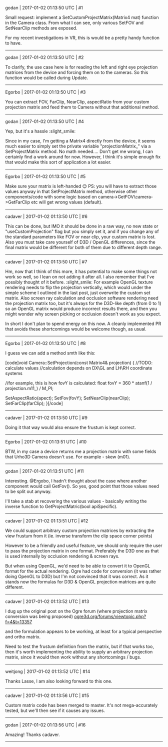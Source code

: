 godan | 2017-01-02 01:13:50 UTC | #1

Small request: implement a SetCustomProjectMatrix(Matrix4 mat) function in the Camera class. From what I can see, only various SetFOV and SetNearClip methods are exposed. 

For my recent investigations in VR, this is would be a pretty handy function to have.

-------------------------

godan | 2017-01-02 01:13:50 UTC | #2

To clarify, the use case here is for reading the left and right eye projection matrices from the device and forcing them on to the cameras. So this function would be called during Update.

-------------------------

Egorbo | 2017-01-02 01:13:50 UTC | #3

You can extract FOV, FarClip, NearClip, aspectRatio from your custom projection matrix and feed them to Camera without that additional method.

-------------------------

godan | 2017-01-02 01:13:50 UTC | #4

Yep, but it's a hassle :slight_smile:

Since in my case, I'm getting a Matrix4 directly from the device, it seems much easier to simply set the private variable "projectionMatrix_" via a SetProjectMatrix method. No math needed.... Don't get me wrong, I can certainly find a work around for now. However, I think it's simple enough fix that would make this sort of application a lot easier.

-------------------------

Egorbo | 2017-01-02 01:13:50 UTC | #5

Make sure your matrix is left-handed :wink:
PS: you will have to extract those values anyway in that SetProjectMatrix method, otherwise other components/code with some logic based on camera->GetFOV\camera->GetFarClip etc will get wrong values (default).

-------------------------

cadaver | 2017-01-02 01:13:50 UTC | #6

This can be done, but IMO it should be done in a raw way, no new state or "useCustomProjection" flag but you simply set it, and if you change any of the standard parameters like FOV or near clip, your custom matrix is lost. Also you must take care yourself of D3D / OpenGL differences, since the final matrix would be different for both of them due to different depth range.

-------------------------

cadaver | 2017-01-02 01:13:50 UTC | #7

Hm, now that I think of this more, it has potential to make some things not work so well, so I lean on not adding it after all. I also remember that I've possibly thought of it before. :slight_smile: For example OpenGL texture rendering needs to flip the projection vertically, which would under the simple scheme I outlined in the last post, just overwrite the custom set matrix. Also screen ray calculation and occlusion software rendering need the projection matrix too, but it's always for the D3D-like depth (from 0 to 1) so an OpenGL matrix would produce incorrect results there, and then you might wonder why screen picking or occlusion doesn't work as you expect.

In short I don't plan to spend energy on this now. A cleanly implemented PR that avoids these shortcomings would be welcome though, as usual.

-------------------------

Egorbo | 2017-01-02 01:13:50 UTC | #8

I guess we can add a method smth like this:

[code]void Camera::SetProjection(const Matrix4& projection)
{
  //TODO: calculate values
  //calculation depends on DX\GL and LH\RH coordinate systems

  //for example, this is how fovY is calculated:
  float fovY = 360 * atanf(1 / projection.m11_) / M_PI;

  SetAspectRatio(apect);
  SetFov(fovY);
  SetNearClip(nearClip);
  SetFarClip(farClip);
}[/code]

-------------------------

cadaver | 2017-01-02 01:13:50 UTC | #9

Doing it that way would also ensure the frustum is kept correct.

-------------------------

Egorbo | 2017-01-02 01:13:51 UTC | #10

BTW, in my case a device returns me a projection matrix with some fields that Urho3D Camera doesn't use. For example - skew (m01).

-------------------------

godan | 2017-01-02 01:13:51 UTC | #11

Interesting. @Ergobo, I hadn't thought about the case where another component would call GetFov(). So yes, good point that those values need to be split out anyway.

I'll take a stab at recovering the various values - basically writing the inverse function to GetProjectMatric(bool apiSpecific).

-------------------------

cadaver | 2017-01-02 01:13:51 UTC | #12

We could support arbitrary custom projection matrices by extracting the view frustum from it (ie. inverse transform the clip space corner points)

However to be a friendly and useful feature, we should only require the user to pass the projection matrix in one format. Preferably the D3D one as that is used internally by occlusion rendering & screen rays.

But when using OpenGL, we'd need to be able to convert it to OpenGL format for the actual rendering. Ogre had code for conversion (it was rather doing OpenGL to D3D) but I'm not convinced that it was correct. As it stands now the formulas for D3D & OpenGL projection matrices are quite different.

-------------------------

cadaver | 2017-01-02 01:13:52 UTC | #13

I dug up the original post on the Ogre forum (where projection matrix conversion was being proposed)
[ogre3d.org/forums/viewtopic.php?f=4&t=13357](http://www.ogre3d.org/forums/viewtopic.php?f=4&t=13357)

and the formulation appears to be working, at least for a typical perspective and ortho matrix.

Need to test the frustum definition from the matrix, but if that works too, then it's worth implementing the ability to supply an arbitrary projection matrix, since it would then work without any shortcomings / bugs.

-------------------------

weitjong | 2017-01-02 01:13:52 UTC | #14

Thanks Lasse, I am also looking forward to this one.

-------------------------

cadaver | 2017-01-02 01:13:56 UTC | #15

Custom matrix code has been merged to master. It's not mega-accurately tested, but we'll then see if it causes any issues.

-------------------------

godan | 2017-01-02 01:13:56 UTC | #16

Amazing! Thanks cadaver.

-------------------------

